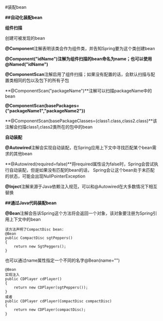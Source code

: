 #装配bean

**##自动化装配bean**

**组件扫描**

创建可被发现的bean

**@Component**注解表明该类会作为组件类，并告知Spring要为这个类创建bean

**@Component("idName")**注解为组件扫描的bean命名为name；也可以使用**@Named("idName")**

**@ComponentScan**注解启用了组件扫描；如果没有配置的话，会默认扫描与配置类相同的包以及包下的所有子包

**@ComponentScan("packageName")**注解可以扫描packageName中的bean

**@ComponentScan(basePackages={"packageName1","packageName2"})**

**@ComponentScan(basePackageClasses={class1.class,class2.class}**该注解会扫描class1,class2类所在的包中的bean

**自动装配**

**@Autowired**注解会实现自动装配，在Spring应用上下文中寻找匹配某个bean需求的其他bean

**@Autowired(required=false)**将required属性设为false时，Spring会尝试执行自动装配，但是如果没有匹配的bean的话，
Spring会让这个bean处于未匹配的状态，可能会出现NullPointerException

**@Inject**注解来源于Java依赖注入规范，可以和@Autowired在大多数情况下相互替换

**##通过Java代码装配bean**

**@Bean**注解会告诉Spring这个方法将会返回一个对象，该对象要注册为Spring引用上下文中的bean
```
该方法声明了CompactDisc bean:
@Bean
public CompactDisc sgtPeppers()
{
    return new SgtPeggers();
}
```
也可以通过name属性指定一个不同的名字@Bean(name="")

```
@Bean
实现注入
public CDPlayer cdPlayer()
{
    return new CDPlayer(sgtPeppers());
}
或者
public CDPlayer cdPlayer(CompactDisc compactDisc)
{
    return new CDPlayer(compactDisc);
}
```



